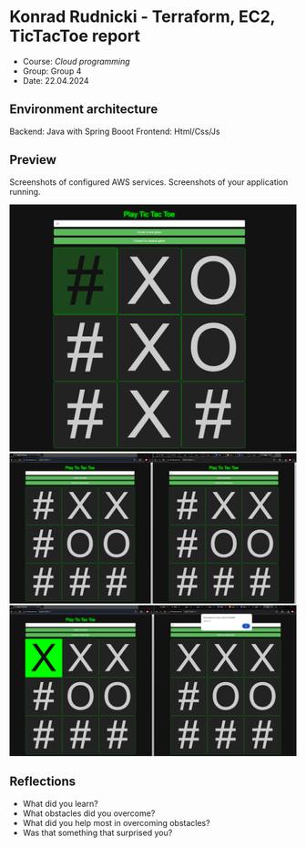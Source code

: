 # Konrad Rudnicki - Terraform, EC2, TicTacToe report

- Course: *Cloud programming*
- Group: Group 4
- Date: 22.04.2024

## Environment architecture

Backend: Java with Spring Booot
Frontend: Html/Css/Js

## Preview

Screenshots of configured AWS services. Screenshots of your application running.

![Sample image](img/tic-tac-toe.png)
![Sample image](img/terraform.png)
![Sample image](img/terraform-win.png)

## Reflections

- What did you learn?
- What obstacles did you overcome?
- What did you help most in overcoming obstacles?
- Was that something that surprised you?
